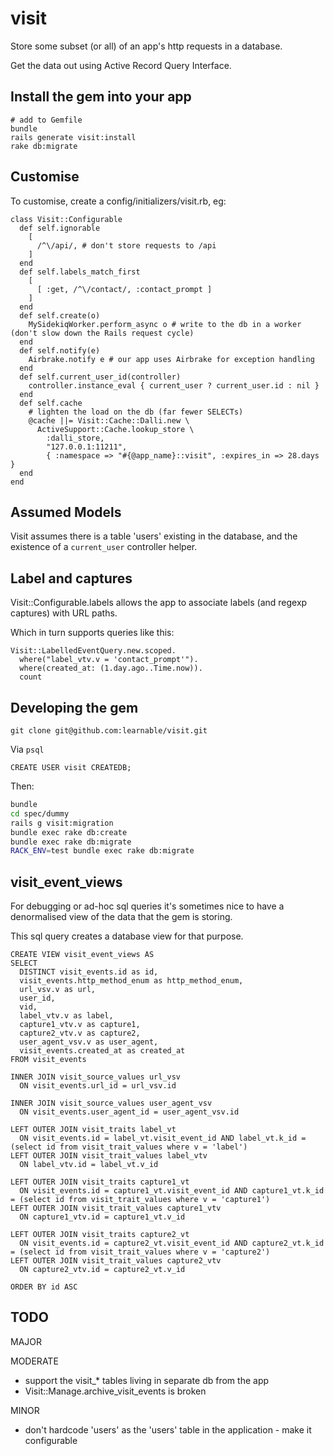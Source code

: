 visit
=====

Store some subset (or all) of an app's http requests in a database.

Get the data out using Active Record Query Interface.

Install the gem into your app
-----------------------------

    # add to Gemfile
    bundle
    rails generate visit:install
    rake db:migrate

Customise
---------

To customise, create a config/initializers/visit.rb, eg:

    class Visit::Configurable
      def self.ignorable
        [
          /^\/api/, # don't store requests to /api
        ]
      end
      def self.labels_match_first
        [
          [ :get, /^\/contact/, :contact_prompt ]
        ]
      end
      def self.create(o)
        MySidekiqWorker.perform_async o # write to the db in a worker (don't slow down the Rails request cycle)
      end
      def self.notify(e)
        Airbrake.notify e # our app uses Airbrake for exception handling
      end
      def self.current_user_id(controller)
        controller.instance_eval { current_user ? current_user.id : nil }
      end
      def self.cache
        # lighten the load on the db (far fewer SELECTs)
        @cache ||= Visit::Cache::Dalli.new \
          ActiveSupport::Cache.lookup_store \
            :dalli_store,
            "127.0.0.1:11211",
            { :namespace => "#{@app_name}::visit", :expires_in => 28.days }
      end
    end

Assumed Models
--------------

Visit assumes there is a table 'users' existing in the database, and the
existence of a <code>current_user</code> controller helper.

Label and captures
------------------
Visit::Configurable.labels allows the app to associate labels (and regexp captures) with URL paths.

Which in turn supports queries like this:

    Visit::LabelledEventQuery.new.scoped.
      where("label_vtv.v = 'contact_prompt'").
      where(created_at: (1.day.ago..Time.now)).
      count

Developing the gem
------------------

    git clone git@github.com:learnable/visit.git

Via <code>psql</code>
```psql
CREATE USER visit CREATEDB;
```

Then:
```bash
bundle
cd spec/dummy
rails g visit:migration
bundle exec rake db:create
bundle exec rake db:migrate
RACK_ENV=test bundle exec rake db:migrate
```

visit_event_views
-----------------
For debugging or ad-hoc sql queries it's sometimes nice to have a denormalised view of the data that the gem is storing.

This sql query creates a database view for that purpose.

    CREATE VIEW visit_event_views AS
    SELECT
      DISTINCT visit_events.id as id,
      visit_events.http_method_enum as http_method_enum,
      url_vsv.v as url,
      user_id,
      vid,
      label_vtv.v as label,
      capture1_vtv.v as capture1,
      capture2_vtv.v as capture2,
      user_agent_vsv.v as user_agent,
      visit_events.created_at as created_at
    FROM visit_events
    
    INNER JOIN visit_source_values url_vsv
      ON visit_events.url_id = url_vsv.id
    
    INNER JOIN visit_source_values user_agent_vsv
      ON visit_events.user_agent_id = user_agent_vsv.id
    
    LEFT OUTER JOIN visit_traits label_vt
      ON visit_events.id = label_vt.visit_event_id AND label_vt.k_id = (select id from visit_trait_values where v = 'label')
    LEFT OUTER JOIN visit_trait_values label_vtv
      ON label_vtv.id = label_vt.v_id
    
    LEFT OUTER JOIN visit_traits capture1_vt
      ON visit_events.id = capture1_vt.visit_event_id AND capture1_vt.k_id = (select id from visit_trait_values where v = 'capture1')
    LEFT OUTER JOIN visit_trait_values capture1_vtv
      ON capture1_vtv.id = capture1_vt.v_id
    
    LEFT OUTER JOIN visit_traits capture2_vt
      ON visit_events.id = capture2_vt.visit_event_id AND capture2_vt.k_id = (select id from visit_trait_values where v = 'capture2')
    LEFT OUTER JOIN visit_trait_values capture2_vtv
      ON capture2_vtv.id = capture2_vt.v_id

    ORDER BY id ASC

TODO
----
MAJOR

MODERATE
* support the visit_* tables living in separate db from the app
* Visit::Manage.archive_visit_events is broken

MINOR
* don't hardcode 'users' as the 'users' table in the application - make it configurable
